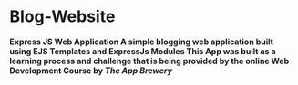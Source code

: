 # Blog-Website

<b>Express JS Web Application
A simple blogging web application built using EJS Templates and ExpressJs Modules 
This App was built as a learning process and challenge that is being provided by the online Web Development Course by <i>The App Brewery</i>



